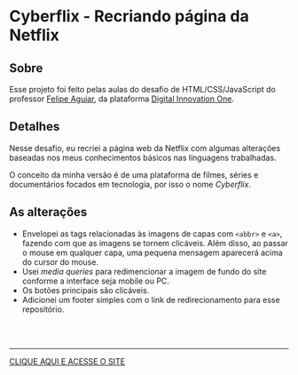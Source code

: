 # Cyberflix - Recriando página da Netflix
## Sobre
Esse projeto foi feito pelas aulas do desafio de HTML/CSS/JavaScript do professor [Felipe Aguiar](https://github.com/felipeAguiarCode), da plataforma [Digital Innovation One](https://web.dio.me/).

## Detalhes
Nesse desafio, eu recriei a página web da Netflix com algumas alterações baseadas nos meus conhecimentos básicos nas linguagens trabalhadas.

O conceito da minha versão é de uma plataforma de filmes, séries e documentários focados em tecnologia, por isso o nome _Cyberflix_.

## As alterações
- Envelopei as tags relacionadas às imagens de capas com `<abbr>` e `<a>`, fazendo com que as imagens se tornem clicáveis. Além disso, ao passar o mouse em qualquer capa, uma pequena mensagem aparecerá acima do cursor do mouse.
- Usei _media queries_ para redimencionar a imagem de fundo do site conforme a interface seja mobile ou PC.
- Os botões principais são clicáveis.
- Adicionei um footer simples com o link de redirecionamento para esse repositório.

<br><br>

---
[CLIQUE AQUI E ACESSE O SITE](https://augusto404.github.io/clone-netflix/)
